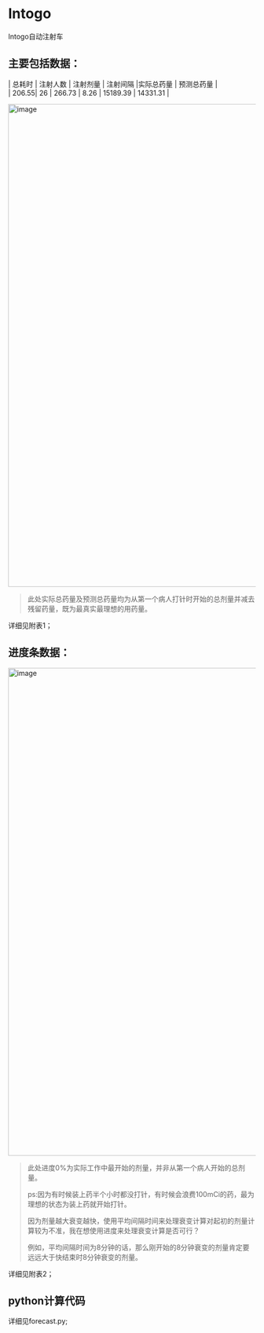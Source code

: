 # Intogo
Intogo自动注射车


## 主要包括数据：

| 总耗时	| 注射人数 | 注射剂量 | 注射间隔 |实际总药量 | 预测总药量	|  
| 206.55| 26	  |  266.73  |  8.26   | 15189.39 | 14331.31    |

<img width="983" alt="image" src="https://github.com/wang-zixia/Intogo/assets/153195196/72cac08a-ab51-471a-a8e0-bcd1a17f6fa6">

>此处实际总药量及预测总药量均为从第一个病人打针时开始的总剂量并减去残留药量，既为最真实最理想的用药量。

详细见附表1；

## 进度条数据：

<img width="993" alt="image" src="https://github.com/wang-zixia/Intogo/assets/153195196/cc49e783-2fc8-4fd1-8a61-f9eb36de4249">

>此处进度0%为实际工作中最开始的剂量，并非从第一个病人开始的总剂量。
>
>ps:因为有时候装上药半个小时都没打针，有时候会浪费100mCi的药，最为理想的状态为装上药就开始打针。
>
>因为剂量越大衰变越快，使用平均间隔时间来处理衰变计算对起初的剂量计算较为不准，我在想使用进度来处理衰变计算是否可行？
>
>例如，平均间隔时间为8分钟的话，那么刚开始的8分钟衰变的剂量肯定要远远大于快结束时8分钟衰变的剂量。
>
详细见附表2；

## python计算代码
详细见forecast.py;

